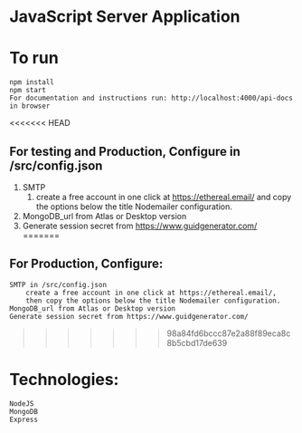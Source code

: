 # JavaScript Server Application  
    
# To run
    npm install
    npm start
    For documentation and instructions run: http://localhost:4000/api-docs in browser

<<<<<<< HEAD
## For testing and Production, Configure in /src/config.json
 1. SMTP 
    1. create a free account in one click at https://ethereal.email/ and copy the options below the title Nodemailer configuration.
 2. MongoDB_url from Atlas or Desktop version
 3. Generate session secret from https://www.guidgenerator.com/
=======
## For Production, Configure: 
    SMTP in /src/config.json
        create a free account in one click at https://ethereal.email/,
        then copy the options below the title Nodemailer configuration.
    MongoDB_url from Atlas or Desktop version
    Generate session secret from https://www.guidgenerator.com/
>>>>>>> 98a84fd6bccc87e2a88f89eca8c8b5cbd17de639

# Technologies:
    NodeJS
    MongoDB
    Express
